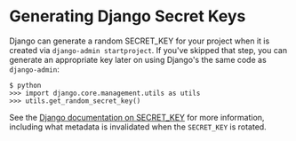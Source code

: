 # Generating Django Secret Keys

Django can generate a random SECRET_KEY for your project when it is created via `django-admin startproject`.
If you've skipped that step, you can generate an appropriate key later on using Django's the same code as `django-admin`:

```
$ python
>>> import django.core.management.utils as utils
>>> utils.get_random_secret_key()
```

See the [Django documentation on SECRET_KEY](https://docs.djangoproject.com/en/1.11/ref/settings/#secret-key) for
more information, including what metadata is invalidated when the `SECRET_KEY` is rotated.

